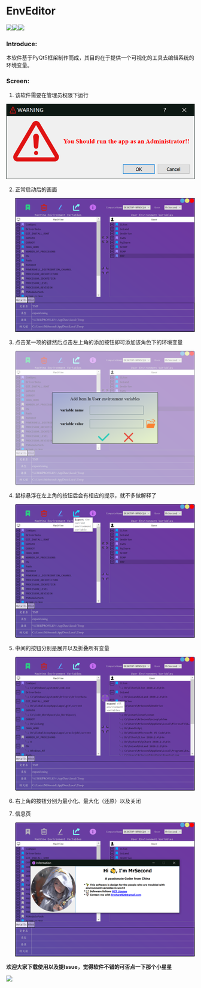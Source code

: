 # EnvEditor

![](https://img.shields.io/badge/visualization-PyQt5-green)![](https://img.shields.io/badge/planform-win10-blue)![](https://img.shields.io/badge/language-python-lightgreen)

### Introduce:

本软件基于PyQt5框架制作而成，其目的在于提供一个可视化的工具去编辑系统的环境变量。

### Screen:

1. 该软件需要在管理员权限下运行

![](https://raw.githubusercontent.com/Mr-Second/ImageBed/master/img/Snipaste_2020-12-23_17-35-30.png)

2. 正常启动后的画面

   ![](https://raw.githubusercontent.com/Mr-Second/ImageBed/master/img/Snipaste_2020-12-23_17-39-23.png)

3. 点击某一项的键然后点击左上角的添加按钮即可添加该角色下的环境变量

   ![](https://raw.githubusercontent.com/Mr-Second/ImageBed/master/img/Snipaste_2020-12-23_17-41-29.png)

4. 鼠标悬浮在左上角的按钮后会有相应的提示，就不多做解释了

   ![](https://raw.githubusercontent.com/Mr-Second/ImageBed/master/img/2020-12-23_17-41-29.png)

5. 中间的按钮分别是展开以及折叠所有变量

   ![](https://raw.githubusercontent.com/Mr-Second/ImageBed/master/img/Snipaste_2020-12-23_17-44-01.png)

6. 右上角的按钮分别为最小化、最大化（还原）以及关闭

7. 信息页

   ![](https://raw.githubusercontent.com/Mr-Second/ImageBed/master/img/Snipaste_2020-12-23_17-45-36.png)



**欢迎大家下载使用以及提Issue，觉得软件不错的可否点一下那个小星星**



![](https://tse2-mm.cn.bing.net/th/id/OIP.ZvLF5bFoC_hEggvP9kDH_gAAAA?w=178&h=180&c=7&o=5&dpr=2&pid=1.7)

